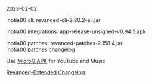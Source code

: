 2023-02-02
  
inotia00 cli: revanced-cli-2.20.2-all.jar  

inotia00 integrations: app-release-unsigned-v0.94.5.apk  

inotia00 patches: revanced-patches-2.158.4.jar  
[inotia00 patches changelog](https://github.com/inotia00/revanced-patches/releases/tag/v2.158.4)  

Use [MicroG APK](https://github.com/inotia00/VancedMicroG/releases/latest/download/microg.apk) for YouTube and Music

[ReVanced-Extended Changelog](https://github.com/Kingsmanvn-Official/ReVanced-Extended/blob/main/changelog.md)
